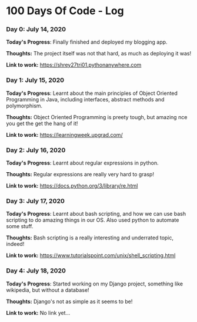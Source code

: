 # 100 Days Of Code - Log

### Day 0: July 14, 2020

**Today's Progress**: Finally finished and deployed my blogging app.

**Thoughts:**  The project itself was not that hard, as much as deploying it was!

**Link to work:** https://shrey27tri01.pythonanywhere.com

### Day 1: July 15, 2020

**Today's Progress**: Learnt about the main principles of Object Oriented Programming in Java, including interfaces, abstract methods and polymorphism.

**Thoughts:**  Object Oriented Programming is preety tough, but amazing nce you get the get the hang of it!

**Link to work:** https://learningweek.upgrad.com/

### Day 2: July 16, 2020

**Today's Progress**: Learnt about regular expressions in python.  

**Thoughts:**  Regular expressions are really very hard to grasp!

**Link to work:** https://docs.python.org/3/library/re.html

### Day 3: July 17, 2020

**Today's Progress**: Learnt about bash scripting, and how we can use bash scripting to do amazing things in our OS. Also used python to automate some stuff. 

**Thoughts:**  Bash scripting is a really interesting and underrated topic, indeed!

**Link to work:** https://www.tutorialspoint.com/unix/shell_scripting.html

### Day 4: July 18, 2020

**Today's Progress**: Started working on my Django project, something like wikipedia, but without a database!

**Thoughts:**  Django's not as simple as it seems to be!

**Link to work:** No link yet...





